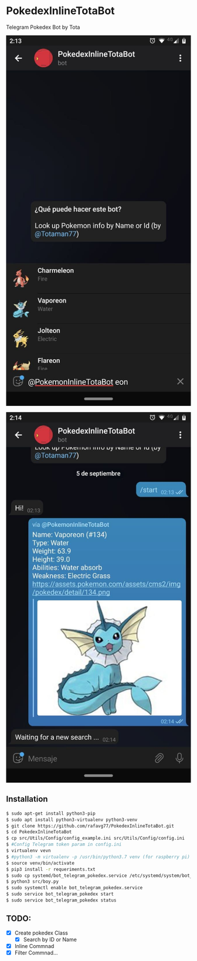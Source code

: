 # PokedexInlineTotaBot
Telegram Pokedex Bot by Tota

![screen](https://raw.githubusercontent.com/rafavg77/PokedexInlineTotaBot/main/img/1.jpg)

![screen](https://raw.githubusercontent.com/rafavg77/PokedexInlineTotaBot/main/img/2.jpg)

## Installation
```bash
$ sudo apt-get install python3-pip
$ sudo apt install python3-virtualenv python3-venv
$ git clone https://github.com/rafavg77/PokedexInlineTotaBot.git
$ cd PokedexInlineTotaBot 
$ cp src/Utils/Config/config_example.ini src/Utils/Config/config.ini
$ #Config Telegram token param in config.ini
$ virtualenv vevn
$ #python3 -m virtualenv -p /usr/bin/python3.7 venv (for raspberry pi)
$ source venv/bin/activate
$ pip3 install -r requeriments.txt
$ sudo cp systemd/bot_telegram_pokedex.service /etc/systemd/system/bot_telegram_pokedex.service
$ python3 src/boy.py
$ sudo systemctl enable bot_telegram_pokedex.service
$ sudo service bot_telegram_pokedex start
$ sudo service bot_telegram_pokedex status
```

## TODO:

- [x] Create pokedex Class
    - [X] Search by ID or Name
- [x] Inline Commnad
- [X] Filter Commnad...

